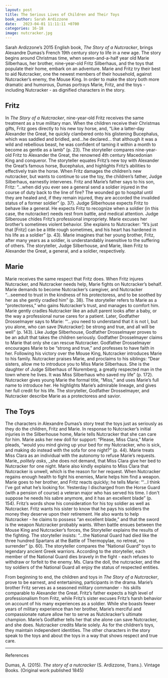 ```yaml
---
layout: post
title: The Serious Lives of Children and Their Toys
book_author: Sarah Ardizzone
date:   2023-04-01 11:11:11 +0700
categories: 16-18
image: nutcracker.jpg
---
```


Sarah Ardizzone’s 2015 English book, _The Story of a Nutcracker_, brings
Alexandre Dumas’s French 19th century story to life in a new age. The story
begins around Christmas time, when seven-and-a-half year old Marie Silberhaus,
her brother, nine-year-old Fritz Silberhaus, and the toys that populate their
home, embark on an adventure. Marie and Fritz try their best to aid Nutcracker,
one the newest members of their household, against Nutcracker’s enemy, the Mouse
King. In order to make the story both more dramatic and humorous, Dumas portrays
Marie, Fritz, and the toys - including Nutcracker - as dignified characters in
the story.

## Fritz

In _The Story of a Nutcracker_, nine-year-old Fritz receives the same treatment
as a true military man. When the children receive their Christmas gifts, Fritz
goes directly to his new toy horse, and, “Like a latter-day Alexander the Great,
he quickly clambered onto his glistening Bucephalus, which was saddled and
bridled, and…he declared… that although it was a wild and rebellious beast, he
was confident of taming it within a month to become as gentle as a lamb” (p.
23). The storyteller compares nine-year-old Fritz to Alexander the Great, the
renowned 4th century Macedonian King and conqueror. The storyteller equates
Fritz’s new toy with Alexander the Great’s famous horse, Bucephalus, and
highlights Fritz’s abilities to effectively train the horse. When Fritz damages
the children’s new nutcracker, but wants to continue to use the toy, the
children’s father, Judge Silberhaus, earnestly intervenes. Fritz and Marie’s
father says to his son, Fritz: “...when did you ever see a general send a
soldier injured in the course of duty back to the line of fire? The wounded go
to hospital until they are healed and, if they remain injured, they are accorded
the invalided status of a former soldier” (p. 37). Judge Silberhouse expects
Fritz to behave like a general. He expects Fritz to recognize when a soldier (in
this case, the nutcracker) needs rest from battle, and medical attention. Judge
Silberouse chides Fritz’s professional impropriety. Marie excuses her brother’s
sometimes violent behavior. She explains to Nutcracker: “It’s just that [Fritz]
can be a little rough sometimes, and his heart has hardened in his life as a
soldier” (p. 43). Marie imagines that her young brother, Fritz, after many years
as a soldier, is understandably insensitive to the suffering of others. The
storyteller, Judge Silberhouse, and Marie, liken Fritz to Alexander the Great, a
general, and a soldier, respectively.

## Marie

Marie receives the same respect that Fritz does. When Fritz injures Nutcracker,
and Nutcracker needs help, Marie fights on Nutcracker’s behalf. Marie demands to
become Nutcracker’s caregiver, and Nutcracker “...seemed to trust in the
kindness of his protectoress, and to be soothed by her as she gently cradled
him” (p. 38). The storyteller refers to Marie as a “protectoress,” who gains
Nutcracker’s trust, and manages to comfort him. Marie gently cradles Nutcracker
like an adult parent looks after a baby, or the way a professional nurse cares
for a patient. Later, Godfather Drosselmayer says to Marie: “‘...you need to
understand that it is not I, but you alone, who can save [Nutcracker]: be strong
and true, and all will be well” (p. 143). Like Judge Silberhouse, Godfather
Drosselmayer proves to be an adult that takes the children seriously. Godfather
Drosselmayer claims to Marie that only she can rescue Nutcracker. Godfather
Drosselmayer encourages Marie to be “strong and true,” and professes to have
faith in her. Following his victory over the Mouse King, Nutcracker introduces
Marie to his family. Nutcracker praises Marie, and proclaims to his siblings:
“Dear sisters, allow me to introduce you to Miss Marie Silberhaus. She is the
daughter of Judge Silberhaus of Nuremberg, a greatly respected man in the town
where he lives. It was Miss Silberhaus who saved my life” (p. 172). Nutcracker
gives young Marie the formal title, “Miss,” and uses Marie’s full name to
introduce her. He highlights Marie’s admirable lineage, and gives her full
credit for his life. The storyteller, Godfather Drosselmayer, and Nutcracker
describe Marie as a protectoress and savior.

## The Toys

The characters in Alexandre Dumas’s story treat the toys just as seriously as
they do the children, Fritz and Marie. In response to Nutcracker’s initial
injuries in the Silberhouse home, Marie tells Nutcracker that she can care for
him. Marie asks her new doll for support: “Please, Miss Clara,” Marie pleads,
“would you mind giving up your bed for my Nutcracker, who is sick, and making do
instead with the sofa for one night?” (p. 44). Marie treats Miss Clara as an
individual with the autonomy to refuse Marie’s requests. Marie_ _politely asks_,
_she does not demand, that Miss Clara give her bed to Nutcracker for one night.
Marie also kindly explains to Miss Clara that Nutcracker is unwell, which is the
reason for her request. When Nutcracker regains enough health to fight his
enemies, Marie helps him find a weapon. Marie goes to her brother, and Fritz
reacts quickly; he tells Marie: “‘...I think I’ve got what he’s looking for.
Yesterday I discharged from the Horse Guard (with a pension of course) a veteran
major who has served his time. I don't suppose he needs his sabre anymore, and
it has an excellent blade” (p. 154). Fritz’s words show his consideration for
his toy soldier as well as Nutcracker. Fritz wants his sister to know that he
pays his soldiers the money they deserve upon their retirement. He also wants to
help Nutcracker - he claims to possess “an excellent blade,” and that the sword
is the weapon Nutcracker probably wants. When battle ensues between the Mouse
King and Nutcracker’s forces, the Storyteller explains the results of the
fighting. The storyteller insists: “...the National Guard had died like the
three hundred Spartans at the Battle of Thermopylae, no retreat, no surrender”
(p. 60). The storyteller compares the “National Guard” toys to legendary ancient
Greek warriors. According to the storyteller, each member of the National Guard
dies bravely in the fight - each refuses to withdraw or forfeit to the enemy.
Ms. Clara the doll, the nutcracker, and the toy soldiers of the National Guard
all enjoy the status of respected entities.

From beginning to end, the children and toys in _The Story of a Nutcracker_,
prove to be earnest, and entertaining, participants in the drama. Marie’s
brother Fritz serves as a seasoned military commander - his skills comparable to
Alexander the Great. Fritz’s father expects a high level of professionalism from
Fritz, while Fritz’s sister excuses Fritz’s harsh behavior on account of his
many experiences as a soldier. While she boasts fewer years of military
experience than her brother, Marie’s merciful and compassionate nature allow her
to serve as Nutckracker’s ultimate champion. Marie’s Godfather tells her that
she alone can save Nutcracker, and she does. Nutcracker credits Marie solely. As
for the children’s toys, they maintain independent identities. The other
characters in the story speak to the toys and about the toys in a way that shows
respect and true care.

---
References

Dumas, A. (2015). _The story of a nutcracker_ (S. Ardizzone, Trans.). Vintage
Books. (Original work published 1845)
